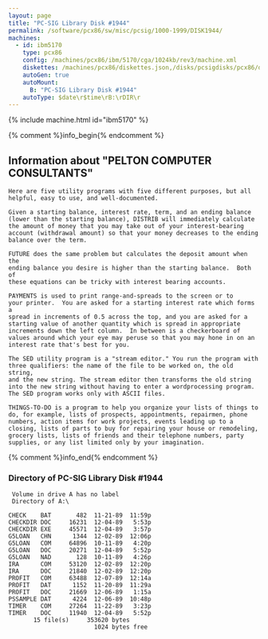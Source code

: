 ```yaml
---
layout: page
title: "PC-SIG Library Disk #1944"
permalink: /software/pcx86/sw/misc/pcsig/1000-1999/DISK1944/
machines:
  - id: ibm5170
    type: pcx86
    config: /machines/pcx86/ibm/5170/cga/1024kb/rev3/machine.xml
    diskettes: /machines/pcx86/diskettes.json,/disks/pcsigdisks/pcx86/diskettes.json
    autoGen: true
    autoMount:
      B: "PC-SIG Library Disk #1944"
    autoType: $date\r$time\rB:\rDIR\r
---
```


{% include machine.html id="ibm5170" %}

{% comment %}info_begin{% endcomment %}

## Information about "PELTON COMPUTER CONSULTANTS"

    Here are five utility programs with five different purposes, but all
    helpful, easy to use, and well-documented.
    
    Given a starting balance, interest rate, term, and an ending balance
    (lower than the starting balance), DISTRIB will immediately calculate
    the amount of money that you may take out of your interest-bearing
    account (withdrawal amount) so that your money decreases to the ending
    balance over the term.
    
    FUTURE does the same problem but calculates the deposit amount when the
    ending balance you desire is higher than the starting balance.  Both of
    these equations can be tricky with interest bearing accounts.
    
    PAYMENTS is used to print range-and-spreads to the screen or to
    your printer.  You are asked for a starting interest rate which forms a
    spread in increments of 0.5 across the top, and you are asked for a
    starting value of another quantity which is spread in appropriate
    increments down the left column.  In between is a checkerboard of
    values around which your eye may peruse so that you may hone in on an
    interest rate that's best for you.
    
    The SED utility program is a "stream editor." You run the program with
    three qualifiers: the name of the file to be worked on, the old string,
    and the new string. The stream editor then transforms the old string
    into the new string without having to enter a wordprocessing program.
    The SED program works only with ASCII files.
    
    THINGS-TO-DO is a program to help you organize your lists of things to
    do, for example, lists of prospects, appointments, repairmen, phone
    numbers, action items for work projects, events leading up to a
    closing, lists of parts to buy for repairing your house or remodeling,
    grocery lists, lists of friends and their telephone numbers, party
    supplies, or any list limited only by your imagination.
{% comment %}info_end{% endcomment %}


### Directory of PC-SIG Library Disk #1944

     Volume in drive A has no label
     Directory of A:\

    CHECK    BAT       482  11-21-89  11:59p
    CHECKDIR DOC     16231  12-04-89   5:53p
    CHECKDIR EXE     45571  12-04-89   3:57p
    G5LOAN   CHN      1344  12-02-89  12:06p
    G5LOAN   COM     64896  10-11-89   4:20p
    G5LOAN   DOC     20271  12-04-89   5:52p
    G5LOAN   NAD       128  10-11-89   4:26p
    IRA      COM     53120  12-02-89  12:20p
    IRA      DOC     21840  12-02-89  12:20p
    PROFIT   COM     63488  12-07-89  12:14a
    PROFIT   DAT      1152  11-20-89  11:29a
    PROFIT   DOC     21669  12-06-89   1:15a
    PSSAMPLE DAT      4224  12-06-89  10:48p
    TIMER    COM     27264  11-22-89   3:23p
    TIMER    DOC     11940  12-04-89   5:52p
           15 file(s)     353620 bytes
                            1024 bytes free
